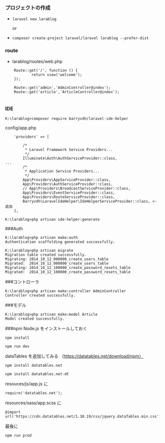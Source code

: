 ### プロジェクトの作成
 * ``` laravel new larablog ```
 
     or
 * ``` composer create-project laravel/laravel larablog --prefer-dist ```
 
### route
 * larablog/routes/web.php
``` 
    Route::get('/', function () {
            return view('welcome');
    });
    
    Route::get('admin','AdminController@index');
    Route::get('article','ArticleController@index');
    
``` 
### IDE

```
K:\larablog>composer require barryvdh/laravel-ide-helper
```

config/app.php
```
    'providers' => [

        /*
         * Laravel Framework Service Providers...
         */
        Illuminate\Auth\AuthServiceProvider::class,
...
        /*
         * Application Service Providers...
         */
        App\Providers\AppServiceProvider::class,
        App\Providers\AuthServiceProvider::class,
        // App\Providers\BroadcastServiceProvider::class,
        App\Providers\EventServiceProvider::class,
        App\Providers\RouteServiceProvider::class,
        Barryvdh\LaravelIdeHelper\IdeHelperServiceProvider::class, <- 追加
    ],
```

```
K:\larablog>php artisan ide-helper:generate

```
###Auth
```
K:\larablog>php artisan make:auth
Authentication scaffolding generated successfully.
```
```
K:\larablog>php artisan migrate
Migration table created successfully.
Migrating: 2014_10_12_000000_create_users_table
Migrated:  2014_10_12_000000_create_users_table
Migrating: 2014_10_12_100000_create_password_resets_table
Migrated:  2014_10_12_100000_create_password_resets_table
```

###コントローラ
```
K:\larablog>php artisan make:controller AdminController
Controller created successfully.
```

###モデル
```
K:\larablog>php artisan make:model Article
Model created successfully.
```

###npm
Node.js をインストールしておく

``` npm install ```

``` npm run dev ```

dataTables を追加してみる （https://datatables.net/download/npm）

``` npm install datatables.net ```

``` npm install datatables.net-dt ```

resouces/js/app.js に
``` 
require('datatables.net');
``` 

resources/sass/app.scss に
```
@import url('https://cdn.datatables.net/1.10.19/css/jquery.dataTables.min.css');
```

最後に

``` npm run prod ```

